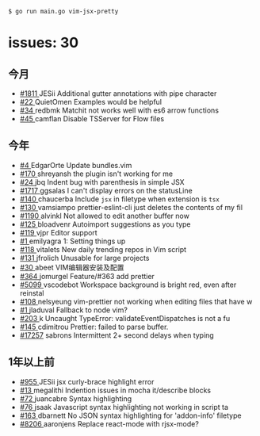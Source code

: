 `$ go run main.go vim-jsx-pretty`

# issues: 30

今月
---
- [#1811 ](https://github.com/w0rp/ale/issues/1811                               )     JESii Additional gutter annotations with pipe character
- [#22   ](https://github.com/nrwl/precise-commits/issues/22                     ) QuietOmen Examples would be helpful
- [#34   ](https://github.com/neoclide/vim-jsx-improve/issues/34                 )    redbmk Matchit not works well with es6 arrow functions
- [#45   ](https://github.com/neoclide/coc.nvim/issues/45                        )   camflan Disable TSServer for Flow files

今年
---
- [#4    ](https://github.com/pedrofernandezm/dotfiles/pull/4                    ) EdgarOrte Update bundles.vim
- [#170  ](https://github.com/mxw/vim-jsx/issues/170                             ) shreyansh the  plugin isn't working for me
- [#24   ](https://github.com/MaxMEllon/vim-jsx-pretty/issues/24                 )       jbq Indent bug with parenthesis in simple JSX
- [#1717 ](https://github.com/w0rp/ale/issues/1717                               )   ggsalas I can't display errors on the statusLine
- [#140  ](https://github.com/leafgarland/typescript-vim/pull/140                ) chaucerba Include `jsx` in filetype when extension is `tsx`
- [#130  ](https://github.com/prettier/prettier-eslint-cli/issues/130            ) vamsiampo prettier-eslint-cli just deletes the contents of my fil
- [#1190 ](https://github.com/w0rp/ale/issues/1190                               )   alvinkl Not allowed to edit another buffer now
- [#125  ](https://github.com/mhartington/nvim-typescript/issues/125             ) bloadvenr Autoimport suggestions as you type
- [#119  ](https://github.com/mdx-js/mdx/issues/119                              )      vjpr Editor support
- [#1    ](https://github.com/emilyagras/tic-tac-toe/issues/1                    ) emilyagra 1: Setting things up
- [#118  ](https://github.com/vitalets/github-trending-repos/issues/118          )  vitalets New daily trending repos in Vim script
- [#131  ](https://github.com/slashmili/alchemist.vim/issues/131                 )  jfrolich Unusable for large projects
- [#30   ](https://github.com/abeet/Blog/issues/30                               )     abeet VIM编辑器安装及配置
- [#364  ](https://github.com/WebDevStudios/wd_s/pull/364                        )  jomurgel Feature/#363 add prettier
- [#5099 ](https://github.com/chrmarti/testissues/issues/5099                    ) vscodebot Workspace background is bright red, even after reinstal
- [#108  ](https://github.com/prettier/vim-prettier/issues/108                   ) nelsyeung vim-prettier not working when editing files that have w
- [#1    ](https://github.com/tomarrell/vim-npr/issues/1                         )  jladuval Fallback to node vim?
- [#203  ](https://github.com/lloeki/ex-mode/issues/203                          )         k Uncaught TypeError: validateEventDispatches is not a fu
- [#145  ](https://github.com/prettier/vim-prettier/issues/145                   ) cdimitrou Prettier: failed to parse buffer.
- [#17257](https://github.com/atom/atom/issues/17257                             )   sabrons Intermittent 2+ second delays when typing

1年以上前
---
- [#955  ](https://github.com/pangloss/vim-javascript/issues/955                 )     JESii jsx curly-brace highlight error
- [#13   ](https://github.com/MaxMEllon/vim-jsx-pretty/issues/13                 ) megalithi Indention issues in mocha it/describe blocks
- [#72   ](https://github.com/posva/vim-vue/issues/72                            ) juancabre Syntax highlighting
- [#76   ](https://github.com/posva/vim-vue/issues/76                            )     jsaak Javascript syntax highlighting not working in script ta
- [#163  ](https://github.com/MarcWeber/vim-addon-manager/issues/163             )  dbarnett No JSON syntax highlighting for 'addon-info' filetype
- [#8206 ](https://github.com/syl20bnr/spacemacs/issues/8206                     ) aaronjens Replace react-mode with rjsx-mode?

